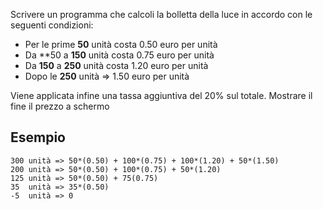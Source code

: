 Scrivere un programma che calcoli la bolletta della luce in accordo con le seguenti condizioni:

- Per le prime **50** unità costa 0.50 euro per unità
- Da **50 a **150** unità costa 0.75 euro per unità
- Da **150** a **250** unità costa 1.20 euro per unità
- Dopo le **250** unità => 1.50 euro per unità

Viene applicata infine una tassa aggiuntiva del 20% sul totale. Mostrare il fine il prezzo a schermo

## Esempio

```plaintext
300 unità => 50*(0.50) + 100*(0.75) + 100*(1.20) + 50*(1.50)
200 unità => 50*(0.50) + 100*(0.75) + 50*(1.20)
125 unità => 50*(0.50) + 75(0.75)
35  unità => 35*(0.50)
-5  unità => 0
```